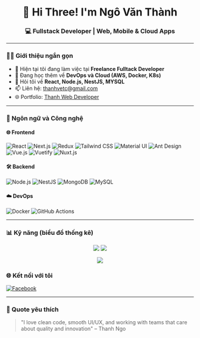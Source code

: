 <h1 align="center">👋 Hi Three! I'm Ngô Văn Thành</h1>
<h3 align="center">💻 Fullstack Developer | Web, Mobile & Cloud Apps</h3>

---

### 🧑‍💻 Giới thiệu ngắn gọn

- 🔭 Hiện tại tôi đang làm việc tại **Freelance Fulltack Developer**
- 🌱 Đang học thêm về **DevOps và Cloud (AWS, Docker, K8s)**
- 💬 Hỏi tôi về **React, Node.js, NestJS, MYSQL**
- 📫 Liên hệ: thanhvetc@gmail.com
- 🌐 Portfolio: [Thanh Web Developer](https://thanhngo.vercel.app)

---

### 🚀 Ngôn ngữ và Công nghệ

#### 🌐 Frontend
![React](https://img.shields.io/badge/-React-61DAFB?logo=react&logoColor=white&style=flat)
![Next.js](https://img.shields.io/badge/-Next.js-000000?logo=next.js&logoColor=white&style=flat)
![Redux](https://img.shields.io/badge/-Redux-764ABC?logo=redux&logoColor=white&style=flat)
![Tailwind CSS](https://img.shields.io/badge/-Tailwind_CSS-38B2AC?logo=tailwind-css&logoColor=white&style=flat)
![Material UI](https://img.shields.io/badge/-MUI-007FFF?logo=mui&logoColor=white&style=flat)
![Ant Design](https://img.shields.io/badge/-Ant_Design-0170FE?logo=ant-design&logoColor=white&style=flat)
![Vue.js](https://img.shields.io/badge/-Vue.js-4FC08D?logo=vue.js&logoColor=white&style=flat)
![Vuetify](https://img.shields.io/badge/-Vuetify-1867C0?logo=vuetify&logoColor=white&style=flat)
![Nuxt.js](https://img.shields.io/badge/-Nuxt.js-00C58E?logo=nuxt.js&logoColor=white&style=flat)


#### 🛠️ Backend
![Node.js](https://img.shields.io/badge/-Node.js-339933?logo=node.js&logoColor=white&style=flat)
![NestJS](https://img.shields.io/badge/-NestJS-E0234E?logo=nestjs&logoColor=white&style=flat)
![MongoDB](https://img.shields.io/badge/-MongoDB-47A248?logo=mongodb&logoColor=white&style=flat)
![MySQL](https://img.shields.io/badge/-MySQL-4479A1?logo=mysql&logoColor=white&style=flat)


#### ☁️ DevOps
![Docker](https://img.shields.io/badge/-Docker-2496ED?logo=docker&logoColor=white&style=flat)
![GitHub Actions](https://img.shields.io/badge/-GitHub_Actions-2088FF?logo=github-actions&logoColor=white&style=flat)

---

### 📊 Kỹ năng (biểu đồ thống kê)

<!-- GitHub Readme Stats -->
<p align="center">
  <img src="https://github-readme-stats.vercel.app/api/top-langs/?username=your-github-username&layout=compact&langs_count=6&theme=radical" />
  <img src="https://github-readme-stats.vercel.app/api?username=your-github-username&show_icons=true&theme=radical" />
</p>

<!-- GitHub Streak Stats -->
<p align="center">
  <img src="https://github-readme-streak-stats.herokuapp.com/?user=your-github-username&theme=radical" />
</p>

<!---

### 📁 Dự án nổi bật

- 🔗 [E-Commerce App](https://github.com/your-github-username/ecommerce-app)
- 🔗 [Blog API NestJS](https://github.com/your-github-username/blog-api)
- 🔗 [Next.js Portfolio](https://github.com/your-github-username/portfolio-nextjs)

--->

### 🌐 Kết nối với tôi
<!--[![LinkedIn](https://img.shields.io/badge/-LinkedIn-0A66C2?logo=linkedin&logoColor=white&style=flat)](https://www.linkedin.com/in/your-profile/)
[![Dev.to](https://img.shields.io/badge/-Dev.to-0A0A0A?logo=dev.to&logoColor=white&style=flat)](https://dev.to/your-profile) -->
[![Facebook](https://img.shields.io/badge/-Facebook-1877F2?logo=facebook&logoColor=white&style=flat)](https://www.facebook.com/van.thanh.282501/)

---

### 📝 Quote yêu thích
> "I love clean code, smooth UI/UX, and working with teams that care about quality and innovation" – Thanh Ngo

